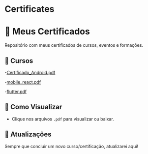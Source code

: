 # Certificates
# 📜 Meus Certificados  

Repositório com meus certificados de cursos, eventos e formações.  

## 📂 Cursos  

-[Certificado_Android.pdf](https://github.com/user-attachments/files/19641682/Certificado_Android.pdf)

-[mobile_react.pdf](https://github.com/user-attachments/files/19641839/mobile_react.pdf)

-[flutter.pdf](https://github.com/user-attachments/files/19641887/flutter.pdf)




## 🚀 Como Visualizar  
- Clique nos arquivos `.pdf` para visualizar ou baixar.  

## 📌 Atualizações  
Sempre que concluir um novo curso/certificação, atualizarei aqui!  
